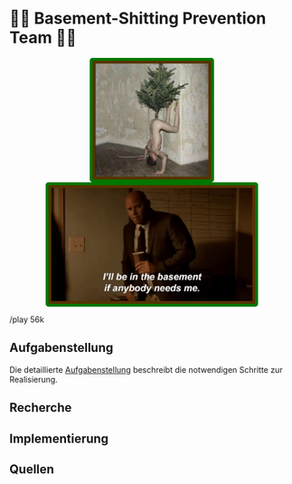 # 🚫💩 Basement-Shitting Prevention Team 🚫💩

<div align="center">
    <img src="images/groupImage.jpg" alt="Group Image" width="200" align="center" style="border: solid 5px #007700; border-radius: 5px; padding: 5px; background: #553300" />
    <img src="images/basement.gif" alt="Basement Shitting" height="200" align="center" style="border: solid 5px #007700; border-radius: 5px; padding: 5px; background: #553300" />
</div>

/play 56k

## Aufgabenstellung
Die detaillierte [Aufgabenstellung](TASK.md) beschreibt die notwendigen Schritte zur Realisierung.

## Recherche

## Implementierung

## Quellen
